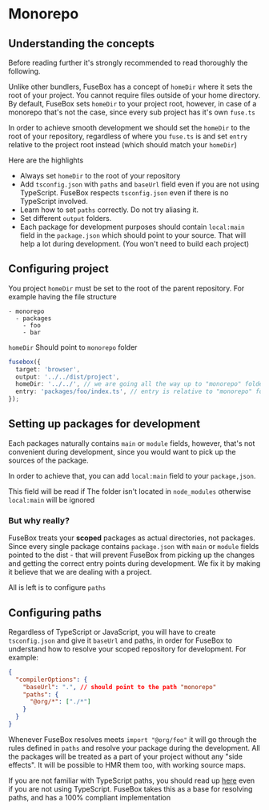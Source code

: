 # Monorepo

## Understanding the concepts

Before reading further it's strongly recommended to read thoroughly the following.

Unlike other bundlers, FuseBox has a concept of `homeDir` where it sets the root of your project. You cannot require
files outside of your home directory. By default, FuseBox sets `homeDir` to your project root, however, in case of a
monorepo that's not the case, since every sub project has it's own `fuse.ts`

In order to achieve smooth development we should set the `homeDir` to the root of your repository, regardless of where
you `fuse.ts` is and set `entry` relative to the project root instead (which should match your `homeDir`)

Here are the highlights

- Always set `homeDir` to the root of your repository
- Add `tsconfig.json` with `paths` and `baseUrl` field even if you are not using TypeScript. FuseBox respects
  `tsconfig.json` even if there is no TypeScript involved.
- Learn how to set `paths` correctly. Do not try aliasing it.
- Set different `output` folders.
- Each package for development purposes should contain `local:main` field in the `package.json` which should point to
  your source. That will help a lot during development. (You won't need to build each project)

## Configuring project

You project `homeDir` must be set to the root of the parent repository. For example having the file structure

```
- monorepo
  - packages
    - foo
    - bar
```

`homeDir` Should point to `monorepo` folder

```ts
fusebox({
  target: 'browser',
  output: '../../dist/project',
  homeDir: '../../', // we are going all the way up to "monorepo" folder
  entry: 'packages/foo/index.ts', // entry is relative to "monorepo" folder
});
```

## Setting up packages for development

Each packages naturally contains `main` or `module` fields, however, that's not convenient during development, since you
would want to pick up the sources of the package.

In order to achieve that, you can add `local:main` field to your `package,json`.

This field will be read if The folder isn't located in `node_modules` otherwise `local:main` will be ignored

### But why really?

FuseBox treats your **scoped** packages as actual directories, not packages. Since every single package contains
`package.json` with `main` or `module` fields pointed to the dist - that will prevent FuseBox from picking up the
changes and getting the correct entry points during development. We fix it by making it believe that we are dealing with
a project.

All is left is to configure `paths`

## Configuring paths

Regardless of TypeScript or JavaScript, you will have to create `tsconfig.json` and give it `baseUrl` and paths, in
order for FuseBox to understand how to resolve your scoped repository for development. For example:

```json
{
  "compilerOptions": {
    "baseUrl": ".", // should point to the path "monorepo"
    "paths": {
      "@org/*": ["./*"]
    }
  }
}
```

Whenever FuseBox resolves meets `import "@org/foo"` it will go through the rules defined in `paths` and resolve your
package during the development. All the packages will be treated as a part of your project without any "side effects".
It will be possible to HMR them too, with working source maps.

If you are not familiar with TypeScript paths, you should read up
[here](https://www.typescriptlang.org/docs/handbook/module-resolution.html#path-mapping) even if you are not using
TypeScript. FuseBox takes this as a base for resolving paths, and has a 100% compliant implementation
